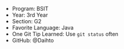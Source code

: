 - Program: BSIT
- Year: 3rd Year
- Section: G2
- Favorite Language: Java
- One Git Tip Learned: Use `git status` often
- GitHub: @Daihto